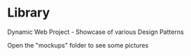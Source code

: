 # Library
Dynamic Web Project - Showcase of various Design Patterns

Open the "mockups" folder to see some pictures
